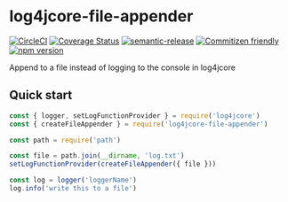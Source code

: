 # log4jcore-file-appender

[![CircleCI](https://circleci.com/gh/jcoreio/log4jcore-file-appender.svg?style=svg)](https://circleci.com/gh/jcoreio/log4jcore-file-appender)
[![Coverage Status](https://codecov.io/gh/jcoreio/log4jcore-file-appender/branch/master/graph/badge.svg)](https://codecov.io/gh/jcoreio/log4jcore-file-appender)
[![semantic-release](https://img.shields.io/badge/%20%20%F0%9F%93%A6%F0%9F%9A%80-semantic--release-e10079.svg)](https://github.com/semantic-release/semantic-release)
[![Commitizen friendly](https://img.shields.io/badge/commitizen-friendly-brightgreen.svg)](http://commitizen.github.io/cz-cli/)
[![npm version](https://badge.fury.io/js/log4jcore-file-appender.svg)](https://badge.fury.io/js/log4jcore-file-appender)

Append to a file instead of logging to the console in log4jcore

## Quick start

```js
const { logger, setLogFunctionProvider } = require('log4jcore')
const { createFileAppender } = require('log4jcore-file-appender')

const path = require('path')

const file = path.join(__dirname, 'log.txt')
setLogFunctionProvider(createFileAppender({ file }))

const log = logger('loggerName')
log.info('write this to a file')
```
